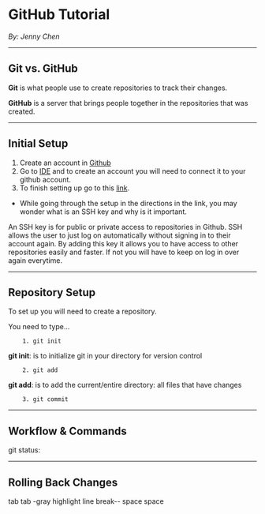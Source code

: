 # GitHub Tutorial

_By: Jenny Chen_

---
## Git vs. GitHub
**Git** is what people use to create repositories to track their changes.

**GitHub** is a server that brings people together in the repositories that was created.


---
## Initial Setup
1. Create an account in [Github](https://github.com/)
2. Go to [IDE](https://ide.cs50.io/) and to create an account you will need to connect it to your github account. 
3. To finish setting up go to this [link](https://github.com/hstatsep/ide50).

* While going through the setup in the directions in the link, you may wonder what is an SSH key and why is it important. 

An SSH key is for public or private access to repositories in Github. SSH allows the user to just log on automatically without signing in to their account again. By adding this key it allows you to have access to other repositories easily and faster. If not you will have to keep on log in over again everytime. 

---
## Repository Setup
To set up you will need to create a repository.

You need to type...
        
        1. git init  
  
**git init**: is to initialize git in your directory for version control

        2. git add

**git add**: is to add the current/entire directory: all files that have changes

        3. git commit 



---
## Workflow & Commands
git status: 


---
## Rolling Back Changes










tab tab -gray highlight
line break-- space space